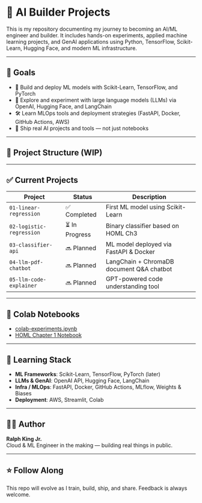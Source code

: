# 🧠 AI Builder Projects

This is my repository documenting my journey to becoming an AI/ML engineer and builder. It includes hands-on experiments, applied machine learning projects, and GenAI applications using Python, TensorFlow, Scikit-Learn, Hugging Face, and modern ML infrastructure.

---

## 🚀 Goals

- 🤖 Build and deploy ML models with Scikit-Learn, TensorFlow, and PyTorch
- 💬 Explore and experiment with large language models (LLMs) via OpenAI, Hugging Face, and LangChain
- 🛠️ Learn MLOps tools and deployment strategies (FastAPI, Docker, GitHub Actions, AWS)
- 🧪 Ship real AI projects and tools — not just notebooks

---

## 📂 Project Structure (WIP)
---

## ✅ Current Projects

| Project | Status | Description |
|--------|--------|-------------|
| `01-linear-regression` | ✅ Completed | First ML model using Scikit-Learn |
| `02-logistic-regression` | ⏳ In Progress | Binary classifier based on HOML Ch3 |
| `03-classifier-api` | 🔜 Planned | ML model deployed via FastAPI & Docker |
| `04-llm-pdf-chatbot` | 🔜 Planned | LangChain + ChromaDB document Q&A chatbot |
| `05-llm-code-explainer` | 🔜 Planned | GPT-powered code understanding tool |

---

## 🔗 Colab Notebooks

- [colab-experiments.ipynb](https://colab.research.google.com/) 
- [HOML Chapter 1 Notebook](https://colab.research.google.com/)

---

## 🧠 Learning Stack

- **ML Frameworks**: Scikit-Learn, TensorFlow, PyTorch (later)
- **LLMs & GenAI**: OpenAI API, Hugging Face, LangChain
- **Infra / MLOps**: FastAPI, Docker, GitHub Actions, MLflow, Weights & Biases
- **Deployment**: AWS, Streamlit, Colab

---

## ✍🏽 Author

**Ralph King Jr.**  
Cloud & ML Engineer in the making — building real things in public.

---

## ⭐️ Follow Along

This repo will evolve as I train, build, ship, and share. Feedback is always welcome.
